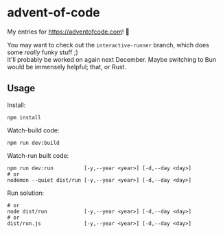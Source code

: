 # advent-of-code

My entries for https://adventofcode.com! 🥳

You may want to check out the `interactive-runner` branch, which does some *really* funky stuff ;)  
It'll probably be worked on again next December. Maybe switching to Bun would be immensely helpful; that, or Rust.

## Usage

Install:
```shell
npm install
```

Watch-build code:
```shell
npm run dev:build
```

Watch-run built code:
```shell
npm run dev:run          [-y,--year <year>] [-d,--day <day>]
# or
nodemon --quiet dist/run [-y,--year <year>] [-d,--day <day>]
```

Run solution:
```
# or
node dist/run            [-y,--year <year>] [-d,--day <day>]
# or
dist/run.js              [-y,--year <year>] [-d,--day <day>]
```
